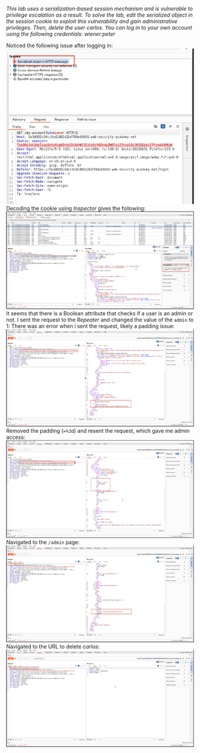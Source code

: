 *This lab uses a serialization-based session mechanism and is vulnerable to privilege escalation as a result. To solve the lab, edit the serialized object in the session cookie to exploit this vulnerability and gain administrative privileges. Then, delete the user carlos.
You can log in to your own account using the following credentials: wiener:peter*

Noticed the following issue after logging in:
![Screenshot 2024-05-30 at 10.53.24 AM](images/Screenshot%202024-05-30%20at%2010.53.24%20AM.png)
Decoding the cookie using *Inspector* gives the following:
![Screenshot 2024-05-30 at 10.56.06 AM](images/Screenshot%202024-05-30%20at%2010.56.06%20AM.png)
It seems that there is a Boolean attribute that checks if a user is an admin or not.
I sent the request to the *Repeater* and changed the value of the `admin` to 1:
There was an error when i sent the request, likely a padding issue:
![Screenshot 2024-05-30 at 11.07.05 AM](images/Screenshot%202024-05-30%20at%2011.07.05%20AM.png)
Removed the padding (`=%3d`) and resent the request, which gave me admin access:
![Screenshot 2024-05-30 at 11.08.28 AM](images/Screenshot%202024-05-30%20at%2011.08.28%20AM.png)
Navigated to the `/admin` page:
![Screenshot 2024-05-30 at 11.09.44 AM](images/Screenshot%202024-05-30%20at%2011.09.44%20AM.png)
Navigated to the URL to delete *carlos*:
![Screenshot 2024-05-30 at 11.11.06 AM](images/Screenshot%202024-05-30%20at%2011.11.06%20AM.png)
